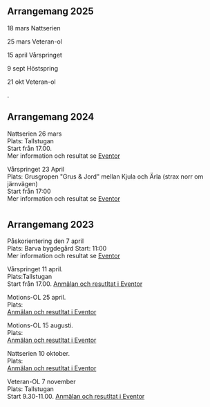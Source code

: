 ## Arrangemang 2025

18 mars 	Nattserien

25 mars	Veteran-ol

15 april	Vårspringet

9 sept	Höstspring

21 okt 	Veteran-ol

.

## Arrangemang 2024

Nattserien 26 mars  
Plats: Tallstugan  
Start från 17.00.  
Mer information och resultat se [Eventor](https://eventor.orientering.se/Events/Show/48224)

Vårspringet 23 April  
Plats: Grusgropen "Grus & Jord" mellan Kjula och Ärla (strax norr om järnvägen)  
Start från 17:00  
Mer information och resultat se [Eventor](https://eventor.orientering.se/Events/Show/48225)
#
## Arrangemang 2023

Påskorientering den 7 april  
Plats: Barva bygdegård
Start: 11:00  
Mer information och resultat se [Eventor](https://eventor.orientering.se/Events/Show/40272)
  
    
Vårspringet 11 april.   
Plats:Tallstugan  
Start från 17.00.  [Anmälan och resutltat i Eventor](https://eventor.orientering.se/Events/Show/44946)


Motions-OL 25 april.  
Plats:  
[Anmälan och resutltat i Eventor](https://eventor.orientering.se/Events/Show/45005)


Motions-OL 15 augusti.  
Plats:  
[Anmälan och resutltat i Eventor](https://eventor.orientering.se/Events/Show/45927)


Nattserien 10 oktober.  
Plats:  
[Anmälan och resutltat i Eventor](https://eventor.orientering.se/Events/Show/47315)


Veteran-OL 7 november  
Plats:  Tallstugan  
 Start 9.30-11.00. 
 [Anmälan och resutltat i Eventor](https://eventor.orientering.se/Events/Show/47317)

